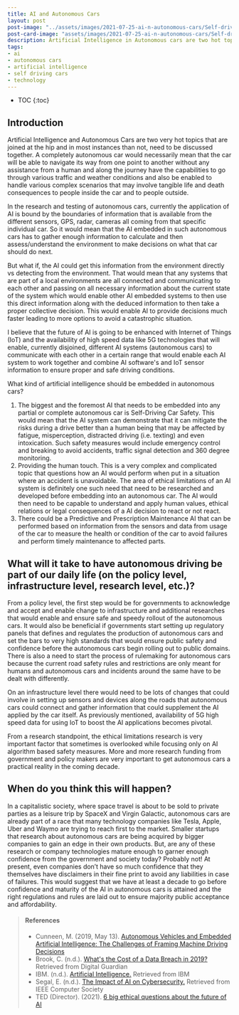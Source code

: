 ```yaml
---
title: AI and Autonomous Cars
layout: post
post-image: "../assets/images/2021-07-25-ai-n-autonomous-cars/Self-driving-car-data-analysis.jpg"
post-card-image: "assets/images/2021-07-25-ai-n-autonomous-cars/Self-driving-car-data-analysis.jpg"
description: Artificial Intelligence in Autonomous cars are two hot topics that need to be discussed together.  How can the travelling community gain confidence and trust in autonomous cars?  Is IoT implementation the key to successful implementation of autonomous cars?
tags:
- ai
- autonomous cars
- artificial intelligence
- self driving cars
- technology
---
```


* TOC
{:toc}

## Introduction
Artificial Intelligence and Autonomous Cars are two very hot topics that are joined at the hip and in most instances than not, need to be discussed together.  A completely autonomous car would necessarily mean that the car will be able to navigate its way from one point to another without any assistance from a human and along the journey have the capabilities to go through various traffic and weather conditions and also be enabled to handle various complex scenarios that may involve tangible life and death consequences to people inside the car and to people outside.

In the research and testing of autonomous cars, currently the application of AI is bound by the boundaries of information that is available from the different sensors, GPS, radar, cameras all coming from that specific individual car.  So it would mean that the AI embedded in such autonomous cars has to gather enough information to calculate and then assess/understand the environment to make decisions on what that car should do next.

But what if, the AI could get this information from the environment directly vs detecting from the environment.  That would mean that any systems that are part of a local environments are all connected and communicating to each other and passing on all necessary information about the current state of the system which would enable other AI embedded systems to then use this direct information along with the deduced information to then take a proper collective decision.  This would enable AI to provide decisions much faster leading to more options to avoid a catastrophic situation.

I believe that the future of AI is going to be enhanced with Internet of Things (IoT) and the availability of high speed data like 5G technologies that will enable, currently disjoined, different AI systems (autonomous cars) to communicate with each other in a certain range that would enable each AI system to work together and combine AI software's and IoT sensor information to ensure proper and safe driving conditions.

What kind of artificial intelligence should be embedded in autonomous cars?
1. The biggest and the foremost AI that needs to be embedded into any partial or complete autonomous car is Self-Driving Car Safety.  This would mean that the AI system can demonstrate that it can mitigate the risks during a drive better than a human being that may be affected by fatigue, misperception, distracted driving (i.e. texting) and even intoxication.  Such safety measures would include emergency control and breaking to avoid accidents, traffic signal detection and 360 degree monitoring.
2. Providing the human touch.  This is a very complex and complicated topic that questions how an AI would perform when put in a situation where an accident is unavoidable.  The area of ethical limitations of an AI system is definitely one such need that need to be researched and developed before embedding into an autonomous car.  The AI would then need to be capable to understand and apply human values, ethical relations or legal consequences of a AI decision to react or not react.
3. There could be a Predictive and Prescription Maintenance AI that can be performed based on information from the sensors and data from usage of the car to measure the health or condition of the car to avoid failures and perform timely maintenance to affected parts.

## What will it take to have autonomous driving be part of our daily life (on the policy level, infrastructure level, research level, etc.)?
From a policy level, the first step would be for governments to acknowledge and accept and enable change to infrastructure and additional researches that would enable and ensure safe and speedy rollout of the autonomous cars.  It would also be beneficial if governments start setting up regulatory panels that defines and regulates the production of autonomous cars and set the bars to very high standards that would ensure public safety and confidence before the autonomous cars begin rolling out to public domains.  There is also a need to start the process of rulemaking for autonomous cars because the current road safety rules and restrictions are only meant for humans and autonomous cars and incidents around the same have to be dealt with differently.

On an infrastructure level there would need to be lots of changes that could involve in setting up sensors and devices along the roads that autonomous cars could connect and gather information that could supplement the AI applied by the car itself.  As previously mentioned, availability of 5G high speed data for using IoT to boost the AI applications becomes pivotal.

From a research standpoint, the ethical limitations research is very important factor that sometimes is overlooked while focusing only on AI algorithm based safety measures.  More and more research funding from government and policy makers are very important to get autonomous cars a practical reality in the coming decade.

## When do you think this will happen?
In a capitalistic society, where space travel is about to be sold to private parties as a leisure trip by SpaceX and Virgin Galactic, autonomous cars are already part of a race that many technology companies like Tesla, Apple, Uber and Waymo are trying to reach first to the market.  Smaller startups that research about autonomous cars are being acquired by bigger companies to gain an edge in their own products.  But, are any of these research or company technologies mature enough to garner enough confidence from the government and society today?  Probably not!  At present, even companies don’t have so much confidence that they themselves have disclaimers in their fine print to avoid any liabilities in case of failures.  This would suggest that we have at least a decade to go before confidence and maturity of the AI in autonomous cars is attained and the right regulations and rules are laid out to ensure majority public acceptance and affordability.

> #### References
> - Cunneen, M. (2019, May 13). [Autonomous Vehicles and Embedded Artificial Intelligence: The Challenges of Framing Machine Driving Decisions](https://www.tandfonline.com/doi/full/10.1080/08839514.2019.1600301?scroll=top&needAccess=true&)<br>
> - Brook, C. (n.d.). [What's the Cost of a Data Breach in 2019?](https://digitalguardian.com/blog/whats-cost-data-breach-2019) Retrieved from Digital Guardian
> - IBM. (n.d.). [Artificial Intelligence.](https://www.ibm.com/security/artificial-intelligence) Retrieved from IBM
> - Segal, E. (n.d.). [The Impact of AI on Cybersecurity.](https://www.computer.org/publications/tech-news/trends/the-impact-of-ai-on-cybersecurity) Retrieved from IEEE Computer Society
> - TED (Director). (2021). [6 big ethical questions about the future of AI](https://www.youtube.com/watch?v=UGHzKaAOOcA)